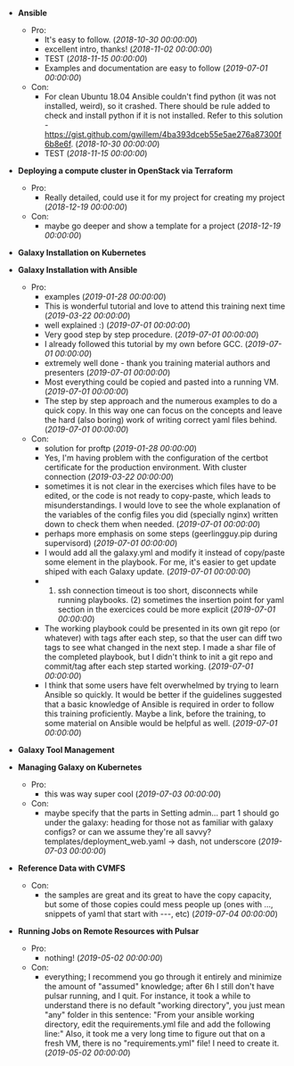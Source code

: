 - **Ansible**
  - Pro:
    - It's easy to follow. (*2018-10-30 00:00:00*)
    - excellent intro, thanks! (*2018-11-02 00:00:00*)
    - TEST (*2018-11-15 00:00:00*)
    - Examples and documentation are easy to follow (*2019-07-01 00:00:00*)
  - Con:
    - For clean Ubuntu 18.04 Ansible couldn't find python (it was not installed, weird), so it crashed. There should be rule added to check and install python if it is not installed. Refer to this solution - https://gist.github.com/gwillem/4ba393dceb55e5ae276a87300f6b8e6f. (*2018-10-30 00:00:00*)
    - TEST (*2018-11-15 00:00:00*)

- **Deploying a compute cluster in OpenStack via Terraform**
  - Pro:
    - Really detailed, could use it for my project for creating my project (*2018-12-19 00:00:00*)
  - Con:
    - maybe go deeper and show a template for a project (*2018-12-19 00:00:00*)

- **Galaxy Installation on Kubernetes**


- **Galaxy Installation with Ansible**
  - Pro:
    - examples (*2019-01-28 00:00:00*)
    - This is wonderful tutorial and love to attend this training next time (*2019-03-22 00:00:00*)
    - well explained :) (*2019-07-01 00:00:00*)
    - Very good step by step procedure. (*2019-07-01 00:00:00*)
    - I already followed this tutorial by my own before GCC. (*2019-07-01 00:00:00*)
    - extremely well done - thank you training material authors and presenters (*2019-07-01 00:00:00*)
    - Most everything could be copied and pasted into a running VM. (*2019-07-01 00:00:00*)
    - The step by step approach and the numerous examples to do a quick copy. In this way one can focus on the concepts and leave the hard (also boring) work of writing correct yaml files behind. (*2019-07-01 00:00:00*)
  - Con:
    - solution for proftp (*2019-01-28 00:00:00*)
    - Yes, I'm having problem with the configuration of the certbot certificate for the production environment. With cluster connection (*2019-03-22 00:00:00*)
    - sometimes it is not clear in the exercises which files have to be edited, or the code is not ready to copy-paste, which leads to misunderstandings.  I would love to see the whole explanation of the variables of the config files you did (specially nginx) written down to check them when needed. (*2019-07-01 00:00:00*)
    - perhaps more emphasis on some steps (geerlingguy.pip during supervisord) (*2019-07-01 00:00:00*)
    - I would add all the galaxy.yml and modify it instead of copy/paste some element in the playbook. For me, it's easier to get update shiped with each Galaxy update. (*2019-07-01 00:00:00*)
    - 1) ssh connection timeout is too short, disconnects while running playbooks. (2) sometimes the insertion point for yaml section in the exercices could be more explicit (*2019-07-01 00:00:00*)
    - The working playbook could be presented in its own git repo (or whatever) with tags after each step, so that the user can diff two tags to see what changed in the next step.  I made a shar file of the completed playbook, but I didn't think to init a git repo and commit/tag after each step started working. (*2019-07-01 00:00:00*)
    - I think that some users have felt overwhelmed by trying to learn Ansible so quickly. It would be better if the guidelines suggested that a basic knowledge of Ansible is required in order to follow this training proficiently. Maybe a link,  before the training, to some material on Ansible  would be helpful as well. (*2019-07-01 00:00:00*)

- **Galaxy Tool Management**


- **Managing Galaxy on Kubernetes**
  - Pro:
    - this was way super cool (*2019-07-03 00:00:00*)
  - Con:
    - maybe specify that the parts in Setting admin... part 1 should go under the galaxy: heading for those not as familiar with galaxy configs? or can we assume they're all savvy? templates/deployment_web.yaml -> dash, not underscore (*2019-07-03 00:00:00*)

- **Reference Data with CVMFS**

  - Con:
    - the samples are great and its great to have the copy capacity, but some of those copies could mess people up (ones with ..., snippets of yaml that start with ---, etc) (*2019-07-04 00:00:00*)

- **Running Jobs on Remote Resources with Pulsar**
  - Pro:
    - nothing! (*2019-05-02 00:00:00*)
  - Con:
    - everything; I recommend you go through it entirely and minimize the amount of "assumed" knowledge; after 6h I still don't have pulsar running, and I quit. For instance, it took a while to understand there is no default "working directory", you just mean "any" folder in this sentence: "From your ansible working directory, edit the requirements.yml file and add the following line:" Also, it took me a very long time to figure out that on a fresh VM, there is no "requirements.yml" file! I need to create it.   (*2019-05-02 00:00:00*)

